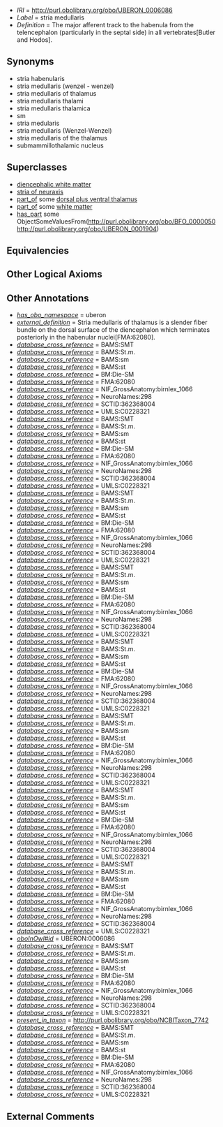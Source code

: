  * *IRI* = http://purl.obolibrary.org/obo/UBERON_0006086
 * *Label* = stria medullaris
 * *Definition* = The major afferent track to the habenula from the telencephalon (particularly in the septal side) in all vertebrates[Butler and Hodos].

## Synonyms

 * stria habenularis
 * stria medullaris (wenzel - wenzel)
 * stria medullaris of thalamus
 * stria medullaris thalami
 * stria medullaris thalamica
 * sm
 * stria medularis
 * stria medullaris (Wenzel-Wenzel)
 * stria medullaris of the thalamus
 * submammillothalamic nucleus

## Superclasses

 * [diencephalic white matter](../../UBERON/31/UBERON_0003931.md)
 * [stria of neuraxis](../../UBERON/99/UBERON_0013199.md)
 * [part_of](../../BFO/50/BFO_0000050.md) some [dorsal plus ventral thalamus](../../UBERON/97/UBERON_0001897.md)
 * [part_of](../../BFO/50/BFO_0000050.md) some [white matter](../../UBERON/16/UBERON_0002316.md)
 * [has_part](../../BFO/51/BFO_0000051.md) some ObjectSomeValuesFrom(<http://purl.obolibrary.org/obo/BFO_0000050> <http://purl.obolibrary.org/obo/UBERON_0001904>)

## Equivalencies


## Other Logical Axioms


## Other Annotations

 * *[has_obo_namespace](../../ce/oboInOwl#hasOBONamespace.md)* = uberon
 * *[external_definition](../../UBPROP/01/UBPROP_0000001.md)* = Stria medullaris of thalamus is a slender fiber bundle on the dorsal surface of the diencephalon which terminates posteriorly in the habenular nuclei[FMA:62080].
 * *[database_cross_reference](../../ef/oboInOwl#hasDbXref.md)* = BAMS:SMT
 * *[database_cross_reference](../../ef/oboInOwl#hasDbXref.md)* = BAMS:St.m.
 * *[database_cross_reference](../../ef/oboInOwl#hasDbXref.md)* = BAMS:sm
 * *[database_cross_reference](../../ef/oboInOwl#hasDbXref.md)* = BAMS:st
 * *[database_cross_reference](../../ef/oboInOwl#hasDbXref.md)* = BM:Die-SM
 * *[database_cross_reference](../../ef/oboInOwl#hasDbXref.md)* = FMA:62080
 * *[database_cross_reference](../../ef/oboInOwl#hasDbXref.md)* = NIF_GrossAnatomy:birnlex_1066
 * *[database_cross_reference](../../ef/oboInOwl#hasDbXref.md)* = NeuroNames:298
 * *[database_cross_reference](../../ef/oboInOwl#hasDbXref.md)* = SCTID:362368004
 * *[database_cross_reference](../../ef/oboInOwl#hasDbXref.md)* = UMLS:C0228321
 * *[database_cross_reference](../../ef/oboInOwl#hasDbXref.md)* = BAMS:SMT
 * *[database_cross_reference](../../ef/oboInOwl#hasDbXref.md)* = BAMS:St.m.
 * *[database_cross_reference](../../ef/oboInOwl#hasDbXref.md)* = BAMS:sm
 * *[database_cross_reference](../../ef/oboInOwl#hasDbXref.md)* = BAMS:st
 * *[database_cross_reference](../../ef/oboInOwl#hasDbXref.md)* = BM:Die-SM
 * *[database_cross_reference](../../ef/oboInOwl#hasDbXref.md)* = FMA:62080
 * *[database_cross_reference](../../ef/oboInOwl#hasDbXref.md)* = NIF_GrossAnatomy:birnlex_1066
 * *[database_cross_reference](../../ef/oboInOwl#hasDbXref.md)* = NeuroNames:298
 * *[database_cross_reference](../../ef/oboInOwl#hasDbXref.md)* = SCTID:362368004
 * *[database_cross_reference](../../ef/oboInOwl#hasDbXref.md)* = UMLS:C0228321
 * *[database_cross_reference](../../ef/oboInOwl#hasDbXref.md)* = BAMS:SMT
 * *[database_cross_reference](../../ef/oboInOwl#hasDbXref.md)* = BAMS:St.m.
 * *[database_cross_reference](../../ef/oboInOwl#hasDbXref.md)* = BAMS:sm
 * *[database_cross_reference](../../ef/oboInOwl#hasDbXref.md)* = BAMS:st
 * *[database_cross_reference](../../ef/oboInOwl#hasDbXref.md)* = BM:Die-SM
 * *[database_cross_reference](../../ef/oboInOwl#hasDbXref.md)* = FMA:62080
 * *[database_cross_reference](../../ef/oboInOwl#hasDbXref.md)* = NIF_GrossAnatomy:birnlex_1066
 * *[database_cross_reference](../../ef/oboInOwl#hasDbXref.md)* = NeuroNames:298
 * *[database_cross_reference](../../ef/oboInOwl#hasDbXref.md)* = SCTID:362368004
 * *[database_cross_reference](../../ef/oboInOwl#hasDbXref.md)* = UMLS:C0228321
 * *[database_cross_reference](../../ef/oboInOwl#hasDbXref.md)* = BAMS:SMT
 * *[database_cross_reference](../../ef/oboInOwl#hasDbXref.md)* = BAMS:St.m.
 * *[database_cross_reference](../../ef/oboInOwl#hasDbXref.md)* = BAMS:sm
 * *[database_cross_reference](../../ef/oboInOwl#hasDbXref.md)* = BAMS:st
 * *[database_cross_reference](../../ef/oboInOwl#hasDbXref.md)* = BM:Die-SM
 * *[database_cross_reference](../../ef/oboInOwl#hasDbXref.md)* = FMA:62080
 * *[database_cross_reference](../../ef/oboInOwl#hasDbXref.md)* = NIF_GrossAnatomy:birnlex_1066
 * *[database_cross_reference](../../ef/oboInOwl#hasDbXref.md)* = NeuroNames:298
 * *[database_cross_reference](../../ef/oboInOwl#hasDbXref.md)* = SCTID:362368004
 * *[database_cross_reference](../../ef/oboInOwl#hasDbXref.md)* = UMLS:C0228321
 * *[database_cross_reference](../../ef/oboInOwl#hasDbXref.md)* = BAMS:SMT
 * *[database_cross_reference](../../ef/oboInOwl#hasDbXref.md)* = BAMS:St.m.
 * *[database_cross_reference](../../ef/oboInOwl#hasDbXref.md)* = BAMS:sm
 * *[database_cross_reference](../../ef/oboInOwl#hasDbXref.md)* = BAMS:st
 * *[database_cross_reference](../../ef/oboInOwl#hasDbXref.md)* = BM:Die-SM
 * *[database_cross_reference](../../ef/oboInOwl#hasDbXref.md)* = FMA:62080
 * *[database_cross_reference](../../ef/oboInOwl#hasDbXref.md)* = NIF_GrossAnatomy:birnlex_1066
 * *[database_cross_reference](../../ef/oboInOwl#hasDbXref.md)* = NeuroNames:298
 * *[database_cross_reference](../../ef/oboInOwl#hasDbXref.md)* = SCTID:362368004
 * *[database_cross_reference](../../ef/oboInOwl#hasDbXref.md)* = UMLS:C0228321
 * *[database_cross_reference](../../ef/oboInOwl#hasDbXref.md)* = BAMS:SMT
 * *[database_cross_reference](../../ef/oboInOwl#hasDbXref.md)* = BAMS:St.m.
 * *[database_cross_reference](../../ef/oboInOwl#hasDbXref.md)* = BAMS:sm
 * *[database_cross_reference](../../ef/oboInOwl#hasDbXref.md)* = BAMS:st
 * *[database_cross_reference](../../ef/oboInOwl#hasDbXref.md)* = BM:Die-SM
 * *[database_cross_reference](../../ef/oboInOwl#hasDbXref.md)* = FMA:62080
 * *[database_cross_reference](../../ef/oboInOwl#hasDbXref.md)* = NIF_GrossAnatomy:birnlex_1066
 * *[database_cross_reference](../../ef/oboInOwl#hasDbXref.md)* = NeuroNames:298
 * *[database_cross_reference](../../ef/oboInOwl#hasDbXref.md)* = SCTID:362368004
 * *[database_cross_reference](../../ef/oboInOwl#hasDbXref.md)* = UMLS:C0228321
 * *[database_cross_reference](../../ef/oboInOwl#hasDbXref.md)* = BAMS:SMT
 * *[database_cross_reference](../../ef/oboInOwl#hasDbXref.md)* = BAMS:St.m.
 * *[database_cross_reference](../../ef/oboInOwl#hasDbXref.md)* = BAMS:sm
 * *[database_cross_reference](../../ef/oboInOwl#hasDbXref.md)* = BAMS:st
 * *[database_cross_reference](../../ef/oboInOwl#hasDbXref.md)* = BM:Die-SM
 * *[database_cross_reference](../../ef/oboInOwl#hasDbXref.md)* = FMA:62080
 * *[database_cross_reference](../../ef/oboInOwl#hasDbXref.md)* = NIF_GrossAnatomy:birnlex_1066
 * *[database_cross_reference](../../ef/oboInOwl#hasDbXref.md)* = NeuroNames:298
 * *[database_cross_reference](../../ef/oboInOwl#hasDbXref.md)* = SCTID:362368004
 * *[database_cross_reference](../../ef/oboInOwl#hasDbXref.md)* = UMLS:C0228321
 * *[database_cross_reference](../../ef/oboInOwl#hasDbXref.md)* = BAMS:SMT
 * *[database_cross_reference](../../ef/oboInOwl#hasDbXref.md)* = BAMS:St.m.
 * *[database_cross_reference](../../ef/oboInOwl#hasDbXref.md)* = BAMS:sm
 * *[database_cross_reference](../../ef/oboInOwl#hasDbXref.md)* = BAMS:st
 * *[database_cross_reference](../../ef/oboInOwl#hasDbXref.md)* = BM:Die-SM
 * *[database_cross_reference](../../ef/oboInOwl#hasDbXref.md)* = FMA:62080
 * *[database_cross_reference](../../ef/oboInOwl#hasDbXref.md)* = NIF_GrossAnatomy:birnlex_1066
 * *[database_cross_reference](../../ef/oboInOwl#hasDbXref.md)* = NeuroNames:298
 * *[database_cross_reference](../../ef/oboInOwl#hasDbXref.md)* = SCTID:362368004
 * *[database_cross_reference](../../ef/oboInOwl#hasDbXref.md)* = UMLS:C0228321
 * *[oboInOwl#id](../../id/oboInOwl#id.md)* = UBERON:0006086
 * *[database_cross_reference](../../ef/oboInOwl#hasDbXref.md)* = BAMS:SMT
 * *[database_cross_reference](../../ef/oboInOwl#hasDbXref.md)* = BAMS:St.m.
 * *[database_cross_reference](../../ef/oboInOwl#hasDbXref.md)* = BAMS:sm
 * *[database_cross_reference](../../ef/oboInOwl#hasDbXref.md)* = BAMS:st
 * *[database_cross_reference](../../ef/oboInOwl#hasDbXref.md)* = BM:Die-SM
 * *[database_cross_reference](../../ef/oboInOwl#hasDbXref.md)* = FMA:62080
 * *[database_cross_reference](../../ef/oboInOwl#hasDbXref.md)* = NIF_GrossAnatomy:birnlex_1066
 * *[database_cross_reference](../../ef/oboInOwl#hasDbXref.md)* = NeuroNames:298
 * *[database_cross_reference](../../ef/oboInOwl#hasDbXref.md)* = SCTID:362368004
 * *[database_cross_reference](../../ef/oboInOwl#hasDbXref.md)* = UMLS:C0228321
 * *[present_in_taxon](../../core#present/on/core#present_in_taxon.md)* = http://purl.obolibrary.org/obo/NCBITaxon_7742
 * *[database_cross_reference](../../ef/oboInOwl#hasDbXref.md)* = BAMS:SMT
 * *[database_cross_reference](../../ef/oboInOwl#hasDbXref.md)* = BAMS:St.m.
 * *[database_cross_reference](../../ef/oboInOwl#hasDbXref.md)* = BAMS:sm
 * *[database_cross_reference](../../ef/oboInOwl#hasDbXref.md)* = BAMS:st
 * *[database_cross_reference](../../ef/oboInOwl#hasDbXref.md)* = BM:Die-SM
 * *[database_cross_reference](../../ef/oboInOwl#hasDbXref.md)* = FMA:62080
 * *[database_cross_reference](../../ef/oboInOwl#hasDbXref.md)* = NIF_GrossAnatomy:birnlex_1066
 * *[database_cross_reference](../../ef/oboInOwl#hasDbXref.md)* = NeuroNames:298
 * *[database_cross_reference](../../ef/oboInOwl#hasDbXref.md)* = SCTID:362368004
 * *[database_cross_reference](../../ef/oboInOwl#hasDbXref.md)* = UMLS:C0228321

## External Comments

